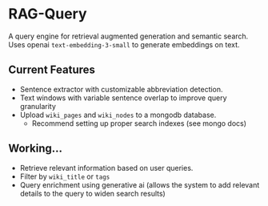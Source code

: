 # RAG-Query 
A query engine for retrieval augmented generation and semantic search. Uses openai `text-embedding-3-small` to generate embeddings on text. 

## Current Features
* Sentence extractor with customizable abbreviation detection. 
* Text windows with variable sentence overlap to improve query granularity
* Upload `wiki_pages` and `wiki_nodes` to a mongodb database. 
    * Recommend setting up proper search indexes (see mongo docs)

## Working...
* Retrieve relevant information based on user queries. 
* Filter by `wiki_title` or `tags` 
* Query enrichment using generative ai (allows the system to add relevant details to the query to widen search results)

